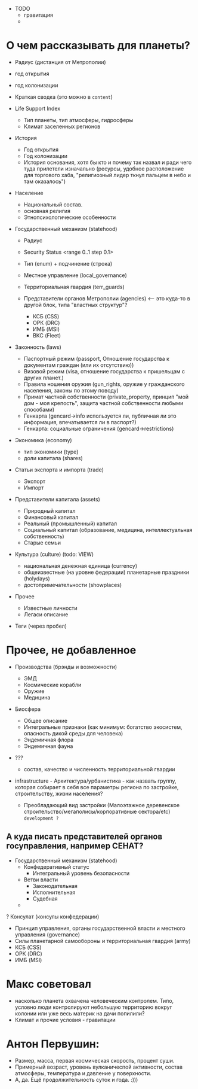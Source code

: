 - TODO
  - гравитация
  - 

# О чем рассказывать для планеты?

- Радиус (дистанция от Метрополии)
- год открытия
- год колонизации


- Краткая сводка (это можно в `content`)
- Life Support Index
    - Тип планеты, тип атмосферы, гидросферы
    - Климат заселенных регионов

- История
  - Год открытия 
  - Год колонизации
  - История основания, хотя бы кто и почему так назвал и ради чего туда прилетели изначально (ресурсы, удобное расположение для торгового хаба, "религиозный лидер ткнул пальцем в небо и там оказалось")

- Население
    - Национальный состав.
    - основная религия
    - Этнопсихологические особенности

- Государственный механизм (statehood)
    - Радиус
    - Security Status <range 0..1 step 0.1>
    
    - Тип (enum) + подчинение (строка) 
    - Местное управление (local_governance)
    - Территориальная гвардия (terr_guards)
    - Представители органов Метрополии (agencies) <-- это куда-то в другой блок, типа "властных структур"?
        - КСБ (CSS)
        - ОРК (DRC)
        - ИМБ (MSI)
        - ВКС (Fleet)

- Законность (laws)
  - Паспортный режим (passport, Отношение государства к документам граждан (или их отсутствию))
  - Визовой режим (visa, отношение государства к пришельцам с других планет.)
  - Правила ношения оружия (gun_rights, оружие у гражданского населения, законы по этому поводу)
  - Примат частной собственности (private_property, принцип "мой дом - моя крепость", защита частной собственности любыми способами)
  - Генкарта (gencard->info используется ли, публичная ли это информация, впечатывается ли в паспорт?)
  - Генкарта: социальные ограничения (gencard->restrictions)

- Экономика (economy)
  - тип экономики (type)
  - доли капитала (shares)

- Статьи экспорта и импорта (trade)
    - Экспорт
    - Импорт

- Представители капитала (assets)
    - Природный капитал
    - Финансовый капитал
    - Реальный (промышленный) капитал
    - Социальный капитал (образование, медицина, интеллектуальная собственность)
    - Старые семьи

- Культура (culture) (todo: VIEW)
  - национальная денежная единица (currency)
  - общеизвестные (на уровне федерации) планетарные праздники (holydays)
  - достопримечательности (showplaces)

- Прочее
    - Известные личности
    - Легаси описание
- Теги (через пробел)



# Прочее, не добавленное 

- Производства (брэнды и возможности)
  - ЭМД
  - Космические корабли
  - Оружие
  - Медицина

- Биосфера
  - Общее описание 
  - Интегральные признаки (как минимум: богатство экосистем, опасность дикой среды для человека)
  - Эндемичная флора
  - Эндемичная фауна
  
- ???
  - состав, качество и численность территориальной гвардии

- infrastructure - Архитектура/урбанистика - как назвать группу, которая собирает в себя все параметры региона по застройке, строительству, жизни населения?
    - Преобладающий вид застройки (Малоэтажное деревенское строительство/мегаполисы/корпоративные сектора/etc) `development ?`

## А куда писать представителей органов госуправления, например СЕНАТ?

- Государственный механизм (statehood)
    - Конфедеративный статус
        - Интегральный уровень безопасности
    - Ветви власти
        - Законодательная
        - Исполнительная
        - Судебная
    -
? Консулат (консулы конфедерации)    
- Принцип управления, органы государственной власти и местного управления (governance)
- Силы планетарной самообороны и территориальная гвардия (army)
- КСБ (CSS)
- ОРК (DRC)
- ИМБ (MSI)

# Макс советовал

- насколько планета охвачена человеческим контролем. Типо, условно люди контролируют небольшую территорию вокруг колонии или уже весь материк на дачи попилили?
- Климат и прочие условия - гравитации

# Антон Первушин:

- Размер, масса, первая космическая скорость, процент суши.
- Примерный возраст, уровень вулканичеспой активности, состав атмосферы, температура и давление у поверхности.
- А, да. Ещё продолжительность суток и года. :)))

